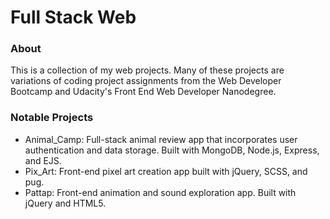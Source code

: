 # Full Stack Web

### About
This is a collection of my web projects. Many of these projects are variations of coding 
project assignments from the Web Developer Bootcamp and Udacity's Front End Web Developer Nanodegree. 

### Notable Projects
- Animal_Camp: Full-stack animal review app that incorporates user authentication and data storage. Built with MongoDB, Node.js, Express, and EJS.
- Pix_Art: Front-end pixel art creation app built with jQuery, SCSS, and pug. 
- Pattap: Front-end animation and sound exploration app. Built with jQuery and HTML5. 

